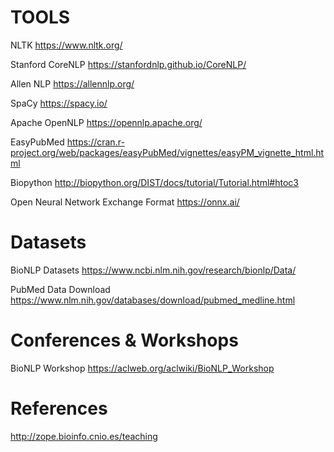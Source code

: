 # TOOLS
NLTK
https://www.nltk.org/

Stanford CoreNLP
https://stanfordnlp.github.io/CoreNLP/

Allen NLP
https://allennlp.org/

SpaCy
https://spacy.io/

Apache OpenNLP
https://opennlp.apache.org/

EasyPubMed
https://cran.r-project.org/web/packages/easyPubMed/vignettes/easyPM_vignette_html.html

Biopython
http://biopython.org/DIST/docs/tutorial/Tutorial.html#htoc3

Open Neural Network Exchange Format
https://onnx.ai/


# Datasets

BioNLP Datasets
https://www.ncbi.nlm.nih.gov/research/bionlp/Data/

PubMed Data Download
https://www.nlm.nih.gov/databases/download/pubmed_medline.html

# Conferences & Workshops

BioNLP Workshop
https://aclweb.org/aclwiki/BioNLP_Workshop


# References

http://zope.bioinfo.cnio.es/teaching



